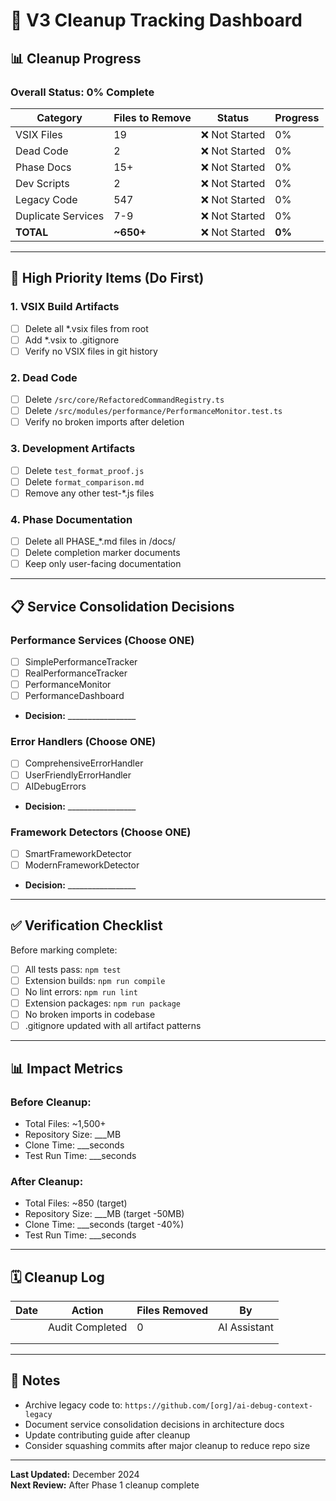 # 🧹 V3 Cleanup Tracking Dashboard

## 📊 Cleanup Progress

### **Overall Status: 0% Complete**

| Category | Files to Remove | Status | Progress |
|----------|-----------------|--------|----------|
| VSIX Files | 19 | ❌ Not Started | 0% |
| Dead Code | 2 | ❌ Not Started | 0% |
| Phase Docs | 15+ | ❌ Not Started | 0% |
| Dev Scripts | 2 | ❌ Not Started | 0% |
| Legacy Code | 547 | ❌ Not Started | 0% |
| Duplicate Services | 7-9 | ❌ Not Started | 0% |
| **TOTAL** | **~650+** | ❌ Not Started | **0%** |

---

## 🎯 High Priority Items (Do First)

### **1. VSIX Build Artifacts**
- [ ] Delete all *.vsix files from root
- [ ] Add *.vsix to .gitignore
- [ ] Verify no VSIX files in git history

### **2. Dead Code**
- [ ] Delete `/src/core/RefactoredCommandRegistry.ts`
- [ ] Delete `/src/modules/performance/PerformanceMonitor.test.ts`
- [ ] Verify no broken imports after deletion

### **3. Development Artifacts**
- [ ] Delete `test_format_proof.js`
- [ ] Delete `format_comparison.md`
- [ ] Remove any other test-*.js files

### **4. Phase Documentation**
- [ ] Delete all PHASE_*.md files in /docs/
- [ ] Delete completion marker documents
- [ ] Keep only user-facing documentation

---

## 📋 Service Consolidation Decisions

### **Performance Services (Choose ONE)**
- [ ] SimplePerformanceTracker
- [ ] RealPerformanceTracker  
- [ ] PerformanceMonitor
- [ ] PerformanceDashboard
- **Decision:** _________________

### **Error Handlers (Choose ONE)**
- [ ] ComprehensiveErrorHandler
- [ ] UserFriendlyErrorHandler
- [ ] AIDebugErrors
- **Decision:** _________________

### **Framework Detectors (Choose ONE)**
- [ ] SmartFrameworkDetector
- [ ] ModernFrameworkDetector
- **Decision:** _________________

---

## ✅ Verification Checklist

Before marking complete:
- [ ] All tests pass: `npm test`
- [ ] Extension builds: `npm run compile`
- [ ] No lint errors: `npm run lint`
- [ ] Extension packages: `npm run package`
- [ ] No broken imports in codebase
- [ ] .gitignore updated with all artifact patterns

---

## 📊 Impact Metrics

### **Before Cleanup:**
- Total Files: ~1,500+
- Repository Size: ___MB
- Clone Time: ___seconds
- Test Run Time: ___seconds

### **After Cleanup:**
- Total Files: ~850 (target)
- Repository Size: ___MB (target -50MB)
- Clone Time: ___seconds (target -40%)
- Test Run Time: ___seconds

---

## 🗓️ Cleanup Log

| Date | Action | Files Removed | By |
|------|--------|---------------|-----|
| | Audit Completed | 0 | AI Assistant |
| | | | |
| | | | |

---

## 📝 Notes

- Archive legacy code to: `https://github.com/[org]/ai-debug-context-legacy`
- Document service consolidation decisions in architecture docs
- Update contributing guide after cleanup
- Consider squashing commits after major cleanup to reduce repo size

---

**Last Updated:** December 2024  
**Next Review:** After Phase 1 cleanup complete